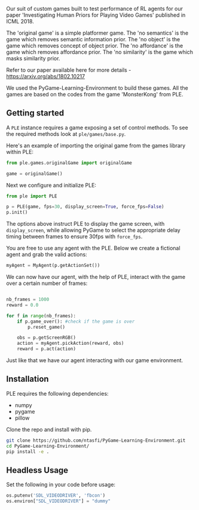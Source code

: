 Our suit of custom games built to test performance of RL agents for our paper 'Investigating Human Priors for Playing Video Games' published in ICML 2018.

The 'original game' is a simple platformer game. The 'no semantics' is the game which removes semantic information prior. The 'no object' is the game which removes concept of object prior. The 'no affordance' is the game which removes affordance prior. The 'no similarity' is the game which masks similarity prior. 

Refer to our paper available here for more details - https://arxiv.org/abs/1802.10217

We used the PyGame-Learning-Environment to build these games. All the games are based on the codes from the game 'MonsterKong' from PLE. 

## Getting started

A `PLE` instance requires a game exposing a set of control methods. To see the required methods look at `ple/games/base.py`. 

Here's an example of importing the original game from the games library within PLE:

```python
from ple.games.originalGame import originalGame

game = originalGame()
```

Next we configure and initialize PLE:

```python
from ple import PLE

p = PLE(game, fps=30, display_screen=True, force_fps=False)
p.init()
```

The options above instruct PLE to display the game screen, with `display_screen`, while allowing PyGame to select the appropriate delay timing between frames to ensure 30fps with `force_fps`.

You are free to use any agent with the PLE. Below we create a fictional agent and grab the valid actions:

```python
myAgent = MyAgent(p.getActionSet())
```

We can now have our agent, with the help of PLE, interact with the game over a certain number of frames:

```python

nb_frames = 1000
reward = 0.0

for f in range(nb_frames):
	if p.game_over(): #check if the game is over
		p.reset_game()

	obs = p.getScreenRGB()
	action = myAgent.pickAction(reward, obs)
	reward = p.act(action)

```

Just like that we have our agent interacting with our game environment.

## Installation

PLE requires the following dependencies:
* numpy
* pygame
* pillow

Clone the repo and install with pip.

```bash
git clone https://github.com/ntasfi/PyGame-Learning-Environment.git
cd PyGame-Learning-Environment/
pip install -e .
``` 

## Headless Usage

Set the following in your code before usage:
```python
os.putenv('SDL_VIDEODRIVER', 'fbcon')
os.environ["SDL_VIDEODRIVER"] = "dummy"
```
